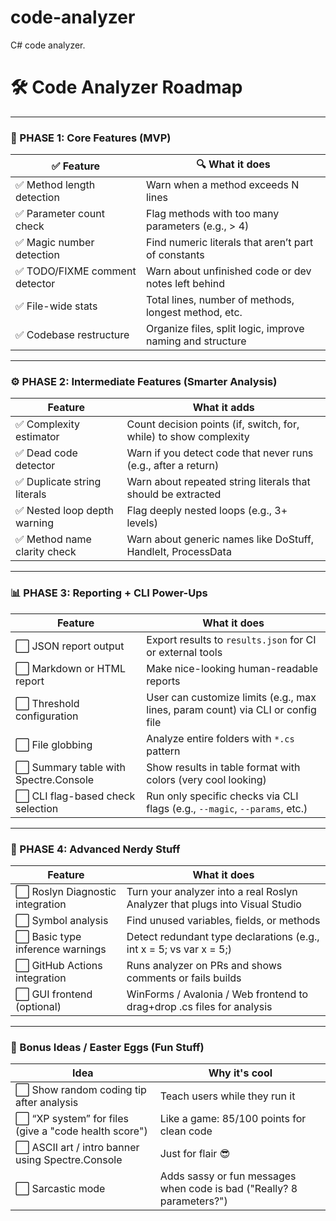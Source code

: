 # code-analyzer
C# code analyzer.

# 🛠️ Code Analyzer Roadmap

---

### 🧱 PHASE 1: Core Features (MVP)

| ✅ Feature                     | 🔍 What it does                                               |
|-------------------------------|---------------------------------------------------------------|
| ✅ Method length detection     | Warn when a method exceeds N lines                           |
| ✅ Parameter count check       | Flag methods with too many parameters (e.g., > 4)            |
| ✅ Magic number detection      | Find numeric literals that aren’t part of constants          |
| ✅ TODO/FIXME comment detector | Warn about unfinished code or dev notes left behind          |
| ✅ File-wide stats             | Total lines, number of methods, longest method, etc.         |
| ✅ Codebase restructure        | Organize files, split logic, improve naming and structure     |


---

### ⚙️ PHASE 2: Intermediate Features (Smarter Analysis)

| Feature                    | What it adds                                              |
|----------------------------|-----------------------------------------------------------|
| ✅ Complexity estimator | Count decision points (if, switch, for, while) to show complexity |
| ✅ Dead code detector | Warn if you detect code that never runs (e.g., after a return)  |
| ✅ Duplicate string literals | Warn about repeated string literals that should be extracted |
| ✅ Nested loop depth warning | Flag deeply nested loops (e.g., 3+ levels)                |
| ✅ Method name clarity check | Warn about generic names like DoStuff, HandleIt, ProcessData |

---

### 📊 PHASE 3: Reporting + CLI Power-Ups

| Feature                              | What it does                                                                    |
| ------------------------------------ | ------------------------------------------------------------------------------- |
| ⬜ JSON report output                 | Export results to `results.json` for CI or external tools                       |
| ⬜ Markdown or HTML report            | Make nice-looking human-readable reports                                        |
| ⬜ Threshold configuration            | User can customize limits (e.g., max lines, param count) via CLI or config file |
| ⬜ File globbing                      | Analyze entire folders with `*.cs` pattern                                      |
| ⬜ Summary table with Spectre.Console | Show results in table format with colors (very cool looking)                    |
| ⬜ CLI flag-based check selection     | Run only specific checks via CLI flags (e.g., `--magic`, `--params`, etc.)      |


---

### 🧠 PHASE 4: Advanced Nerdy Stuff

| Feature                   | What it does                                              |
|---------------------------|-----------------------------------------------------------|
| ⬜ Roslyn Diagnostic integration | Turn your analyzer into a real Roslyn Analyzer that plugs into Visual Studio |
| ⬜ Symbol analysis         | Find unused variables, fields, or methods                  |
| ⬜ Basic type inference warnings | Detect redundant type declarations (e.g., int x = 5; vs var x = 5;) |
| ⬜ GitHub Actions integration | Runs analyzer on PRs and shows comments or fails builds  |
| ⬜ GUI frontend (optional) | WinForms / Avalonia / Web frontend to drag+drop .cs files for analysis |

---

### 🌱 Bonus Ideas / Easter Eggs (Fun Stuff)

| Idea                          | Why it's cool                                           |
|-------------------------------|---------------------------------------------------------|
| ⬜ Show random coding tip after analysis | Teach users while they run it                     |
| ⬜ “XP system” for files (give a "code health score") | Like a game: 85/100 points for clean code      |
| ⬜ ASCII art / intro banner using Spectre.Console | Just for flair 😎                                  |
| ⬜ Sarcastic mode             | Adds sassy or fun messages when code is bad ("Really? 8 parameters?") |

